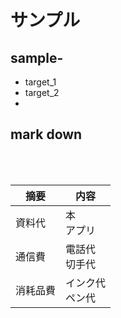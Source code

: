 # サンプル  
 
## sample-  
- target_1
- target_2
-


## mark down 


<br>
<br>  


|摘要  |内容
|--|--
|資料代  |本<br>アプリ
|通信費  |電話代<br>切手代
|消耗品費  |インク代<br>ペン代